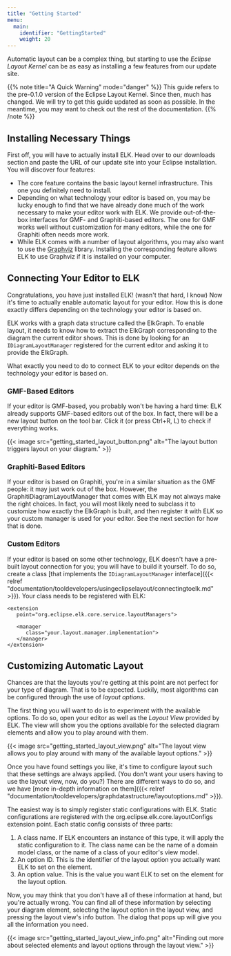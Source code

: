 ```yaml
---
title: "Getting Started"
menu:
  main:
    identifier: "GettingStarted"
    weight: 20
---
```


Automatic layout can be a complex thing, but starting to use the _Eclipse Layout Kernel_ can be as easy as installing a few features from our update site.

{{% note title="A Quick Warning" mode="danger" %}}
This guide refers to the pre-0.1.0 version of the Eclipse Layout Kernel. Since then, much has changed. We will try to get this guide updated as soon as possible. In the meantime, you may want to check out the rest of the documentation.
{{% /note %}}


## Installing Necessary Things

First off, you will have to actually install ELK. Head over to our downloads section and paste the URL of our update site into your Eclipse installation. You will discover four features:

* The core feature contains the basic layout kernel infrastructure. This one you definitely need to install.
* Depending on what technology your editor is based on, you may be lucky enough to find that we have already done much of the work necessary to make your editor work with ELK. We provide out-of-the-box interfaces for GMF- and Graphiti-based editors. The one for GMF works well without customization for many editors, while the one for Graphiti often needs more work.
* While ELK comes with a number of layout algorithms, you may also want to use the [Graphviz](http://www.graphviz.org/) library. Installing the corresponding feature allows ELK to use Graphviz if it is installed on your computer.


## Connecting Your Editor to ELK

Congratulations, you have just installed ELK! (wasn't that hard, I know) Now it's time to actually enable automatic layout for your editor. How this is done exactly differs depending on the technology your editor is based on.

ELK works with a graph data structure called the ElkGraph. To enable layout, it needs to know how to extract the ElkGraph corresponding to the diagram the current editor shows. This is done by looking for an `IDiagramLayoutManager` registered for the current editor and asking it to provide the ElkGraph.

What exactly you need to do to connect ELK to your editor depends on the technology your editor is based on.


### GMF-Based Editors

If your editor is GMF-based, you probably won't be having a hard time: ELK already supports GMF-based editors out of the box. In fact, there will be a new layout button on the tool bar. Click it (or press Ctrl+R, L) to check if everything works.

{{< image src="getting_started_layout_button.png" alt="The layout button triggers layout on your diagram." >}}


### Graphiti-Based Editors

If your editor is based on Graphiti, you're in a similar situation as the GMF people: it may just work out of the box. However, the GraphitiDiagramLayoutManager that comes with ELK may not always make the right choices. In fact, you will most likely need to subclass it to customize how exactly the ElkGraph is built, and then register it with ELK so your custom manager is used for your editor. See the next section for how that is done.


### Custom Editors

If your editor is based on some other technology, ELK doesn't have a pre-built layout connection for you; you will have to build it yourself. To do so, create a class [that implements the `IDiagramLayoutManager` interface]({{< relref "documentation/tooldevelopers/usingeclipselayout/connectingtoelk.md" >}}). Your class needs to be registered with ELK:

```
<extension
   point="org.eclipse.elk.core.service.layoutManagers">

   <manager
      class="your.layout.manager.implementation">
   </manager>
</extension>
```


## Customizing Automatic Layout

Chances are that the layouts you're getting at this point are not perfect for your type of diagram. That is to be expected. Luckily, most algorithms can be configured through the use of _layout options_.

The first thing you will want to do is to experiment with the available options. To do so, open your editor as well as the _Layout View_ provided by ELK. The view will show you the options available for the selected diagram elements and allow you to play around with them.

{{< image src="getting_started_layout_view.png" alt="The layout view allows you to play around with many of the available layout options." >}}

Once you have found settings you like, it's time to configure layout such that these settings are always applied. (You don't want your users having to use the layout view, now, do you?) There are different ways to do so, and we have [more in-depth information on them]({{< relref "documentation/tooldevelopers/graphdatastructure/layoutoptions.md" >}}).

The easiest way is to simply register static configurations with ELK. Static configurations are registered with the org.eclipse.elk.core.layoutConfigs extension point. Each static config consists of three parts:

1.  A class name. If ELK encounters an instance of this type, it will apply the static configuration to it. The class name can be the name of a domain model class, or the name of a class of your editor's view model.
2.  An option ID. This is the identifier of the layout option you actually want ELK to set on the element.
3.  An option value. This is the value you want ELK to set on the element for the layout option.

Now, you may think that you don't have all of these information at hand, but you're actually wrong. You can find all of these information by selecting your diagram element, selecting the layout option in the layout view, and pressing the layout view's info button. The dialog that pops up will give you all the information you need.

{{< image src="getting_started_layout_view_info.png" alt="Finding out more about selected elements and layout options through the layout view." >}}
